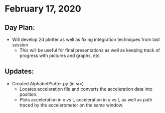 # February 17, 2020
## Day Plan:
- Will develop 2d plotter as well as fixing integration techniques from last session
    - This will be useful for final presentations as well as keeping track of progress
    with pictures and graphs, etc.
## Updates:
- Created AlphabetPlotter.py (in src)
    - Locates acceleration file and converts the acceleration data into position.
    - Plots acceleration in x vs t, acceleration in y vs t, 
    as well as path traced by the accelerometer on the same window.